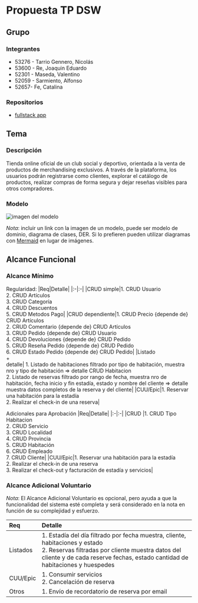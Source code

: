 # Propuesta TP DSW

## Grupo
### Integrantes
* 53276 - Tarrio Gennero, Nicolás
* 53600 - Re, Joaquin Eduardo
* 52301 - Maseda, Valentino
* 52059 - Sarmiento, Alfonso
* 52657- Fe, Catalina

### Repositorios
* [fullstack app]()


## Tema
### Descripción
Tienda online oficial de un club social y deportivo, orientada a la venta de productos de merchandising exclusivos. A través de la plataforma, los usuarios podrán registrarse como clientes, explorar el catálogo de productos, realizar compras de forma segura y dejar reseñas visibles para otros compradores.

### Modelo
![imagen del modelo]()

*Nota*: incluir un link con la imagen de un modelo, puede ser modelo de dominio, diagrama de clases, DER. Si lo prefieren pueden utilizar diagramas con [Mermaid](https://mermaid.js.org) en lugar de imágenes.

## Alcance Funcional 

### Alcance Mínimo


Regularidad:
|Req|Detalle|
|:-|:-|
|CRUD simple|1. CRUD Usuario<br>2. CRUD Artículos<br>3. CRUD Categoría<br>4. CRUD Descuentos<br>5. CRUD Metodos Pago|
|CRUD dependiente|1. CRUD Precio {depende de} CRUD Artículos<br>2. CRUD Comentario {depende de} CRUD Artículos<br>3. CRUD Pedido {depende de} CRUD Usuario<br>4. CRUD Devoluciones {depende de} CRUD Pedido<br>5. CRUD Reseña Pedido {depende de} CRUD Pedido<br>6. CRUD Estado Pedido {depende de} CRUD Pedido|
|Listado<br>+<br>detalle| 1. Listado de habitaciones filtrado por tipo de habitación, muestra nro y tipo de habitación => detalle CRUD Habitacion<br> 2. Listado de reservas filtrado por rango de fecha, muestra nro de habitación, fecha inicio y fin estadía, estado y nombre del cliente => detalle muestra datos completos de la reserva y del cliente|
|CUU/Epic|1. Reservar una habitación para la estadía<br>2. Realizar el check-in de una reserva|


Adicionales para Aprobación
|Req|Detalle|
|:-|:-|
|CRUD |1. CRUD Tipo Habitacion<br>2. CRUD Servicio<br>3. CRUD Localidad<br>4. CRUD Provincia<br>5. CRUD Habitación<br>6. CRUD Empleado<br>7. CRUD Cliente|
|CUU/Epic|1. Reservar una habitación para la estadía<br>2. Realizar el check-in de una reserva<br>3. Realizar el check-out y facturación de estadía y servicios|


### Alcance Adicional Voluntario

*Nota*: El Alcance Adicional Voluntario es opcional, pero ayuda a que la funcionalidad del sistema esté completa y será considerado en la nota en función de su complejidad y esfuerzo.

|Req|Detalle|
|:-|:-|
|Listados |1. Estadía del día filtrado por fecha muestra, cliente, habitaciones y estado <br>2. Reservas filtradas por cliente muestra datos del cliente y de cada reserve fechas, estado cantidad de habitaciones y huespedes|
|CUU/Epic|1. Consumir servicios<br>2. Cancelación de reserva|
|Otros|1. Envío de recordatorio de reserva por email|
